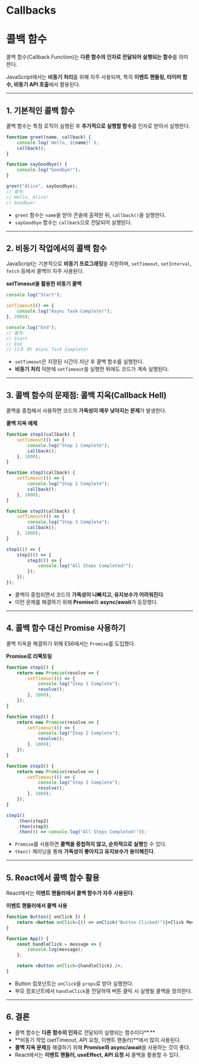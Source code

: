 # Callbacks

# 콜백 함수

콜백 함수(Callback Function)는 **다른 함수의 인자로 전달되어 실행되는 함수**를 의미한다.

JavaScript에서는 **비동기 처리**를 위해 자주 사용되며, 특히 **이벤트 핸들링, 타이머 함수, 비동기 API 호출**에서 활용된다.

---

## 1. 기본적인 콜백 함수

콜백 함수는 특정 로직이 실행된 후 **추가적으로 실행할 함수**를 인자로 받아서 실행한다.

```jsx
function greet(name, callback) {
    console.log(`Hello, ${name}!`);
    callback();
}

function sayGoodbye() {
    console.log("Goodbye!");
}

greet("Alice", sayGoodbye);
// 출력:
// Hello, Alice!
// Goodbye!
```

- `greet` 함수는 `name`을 받아 콘솔에 출력한 뒤, `callback()`을 실행한다.
- `sayGoodbye` 함수는 `callback`으로 전달되어 실행된다.

---

## 2. 비동기 작업에서의 콜백 함수

JavaScript는 기본적으로 **비동기 프로그래밍**을 지원하며, `setTimeout`, `setInterval`, `fetch` 등에서 콜백이 자주 사용된다.

**setTimeout을 활용한 비동기 콜백**

```jsx
console.log("Start");

setTimeout(() => {
    console.log("Async Task Complete!");
}, 2000);

console.log("End");
// 출력:
// Start
// End
// (2초 후) Async Task Complete!
```

- `setTimeout`은 지정된 시간이 지난 후 콜백 함수를 실행한다.
- **비동기 처리** 덕분에 `setTimeout`을 실행한 뒤에도 코드가 계속 실행된다.

---

## 3. 콜백 함수의 문제점: 콜백 지옥(Callback Hell)

콜백을 중첩해서 사용하면 코드의 **가독성이 매우 낮아지는 문제**가 발생한다.

**콜백 지옥 예제**

```jsx
function step1(callback) {
    setTimeout(() => {
        console.log("Step 1 Complete");
        callback();
    }, 1000);
}

function step2(callback) {
    setTimeout(() => {
        console.log("Step 2 Complete");
        callback();
    }, 1000);
}

function step3(callback) {
    setTimeout(() => {
        console.log("Step 3 Complete");
        callback();
    }, 1000);
}

step1(() => {
    step2(() => {
        step3(() => {
            console.log("All Steps Completed!");
        });
    });
});
```

- 콜백이 중첩되면서 코드의 **가독성이 나빠지고, 유지보수가 어려워진다**.
- 이런 문제를 해결하기 위해 **Promise**와 **async/await**가 등장했다.

---

## 4. 콜백 함수 대신 Promise 사용하기

콜백 지옥을 해결하기 위해 ES6에서는 `Promise`를 도입했다.

**Promise로 리팩토링**

```jsx
function step1() {
    return new Promise(resolve => {
        setTimeout(() => {
            console.log("Step 1 Complete");
            resolve();
        }, 1000);
    });
}

function step2() {
    return new Promise(resolve => {
        setTimeout(() => {
            console.log("Step 2 Complete");
            resolve();
        }, 1000);
    });
}

function step3() {
    return new Promise(resolve => {
        setTimeout(() => {
            console.log("Step 3 Complete");
            resolve();
        }, 1000);
    });
}

step1()
    .then(step2)
    .then(step3)
    .then(() => console.log("All Steps Completed!"));
```

- `Promise`를 사용하면 **콜백을 중첩하지 않고, 순차적으로 실행**할 수 있다.
- `then()` 체이닝을 통해 **가독성이 좋아지고 유지보수가 용이해진다**.

---

## 5. **React에서 콜백 함수 활용**

React에서는 **이벤트 핸들러에서 콜백 함수가 자주 사용된다**.

**이벤트 핸들러에서 콜백 사용**

```jsx
function Button({ onClick }) {
    return <button onClick={() => onClick("Button Clicked!")}>Click Me</button>;
}

function App() {
    const handleClick = message => {
        console.log(message);
    };

    return <Button onClick={handleClick} />;
}
```

- Button 컴포넌트는 `onClick`을 `props`로 받아 실행한다.
- 부모 컴포넌트에서 `handleClick`을 전달하여 버튼 클릭 시 실행될 콜백을 정의한다.

---

## 6. 결론

- 콜백 함수는 **다른 함수의 인자**로 전달되어 실행되는 함수이다**.**
- **비동기 작업 (setTimeout, API 요청, 이벤트 핸들러)**에서 많이 사용된다.
- **콜백 지옥 문제**를 해결하기 위해 **Promise와 async/await**을 사용하는 것이 좋다.
- React에서는 **이벤트 핸들러, useEffect, API 요청 시** 콜백을 활용할 수 있다.